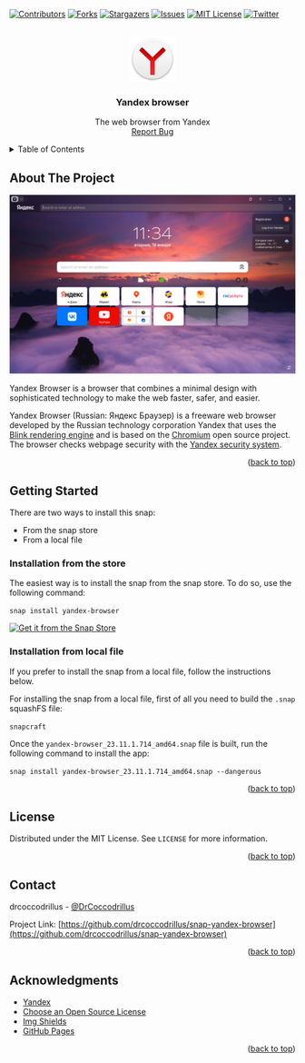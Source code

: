 <!-- Improved compatibility of back to top link: See: https://github.com/othneildrew/Best-README-Template/pull/73 -->
<a name="readme-top"></a>
<!--
*** Thanks for checking out the Best-README-Template. If you have a suggestion
*** that would make this better, please fork the repo and create a pull request
*** or simply open an issue with the tag "enhancement".
*** Don't forget to give the project a star!
*** Thanks again! Now go create something AMAZING! :D
-->

<!-- PROJECT SHIELDS -->
<!--
*** I'm using markdown "reference style" links for readability.
*** Reference links are enclosed in brackets [ ] instead of parentheses ( ).
*** See the bottom of this document for the declaration of the reference variables
*** for contributors-url, forks-url, etc. This is an optional, concise syntax you may use.
*** https://www.markdownguide.org/basic-syntax/#reference-style-links
-->
[![Contributors][contributors-shield]][contributors-url]
[![Forks][forks-shield]][forks-url]
[![Stargazers][stars-shield]][stars-url]
[![Issues][issues-shield]][issues-url]
[![MIT License][license-shield]][license-url]
[![Twitter][twitter-shield]][twitter-url]


<!-- PROJECT LOGO -->
<br />
<div align="center">
  <a href="https://github.com/drcoccodrillus/snap-yandex-browser">
    <img src="static/images/logo.png" alt="Logo" width="80" height="80">
  </a>

  <h3 align="center">Yandex browser</h3>

  <p align="center">
    The web browser from Yandex
    <br />
    <a href="https://github.com/drcoccodrillus/snap-yandex-browser/issues">Report Bug</a>
  </p>
</div>


<!-- TABLE OF CONTENTS -->
<details>
  <summary>Table of Contents</summary>
  <ol>
    <li>
      <a href="#about-the-project">About The Project</a>
    </li>
    <li>
      <a href="#getting-started">Getting Started</a>
      <ul>
        <li><a href="#installation-from-the-store">Installation from the store</a></li>
        <li><a href="#installation-from-local-file">Installation from local file</a></li>
      </ul>
    </li>
    <li><a href="#license">License</a></li>
    <li><a href="#contact">Contact</a></li>
    <li><a href="#acknowledgments">Acknowledgments</a></li>
  </ol>
</details>


<!-- ABOUT THE PROJECT -->
## About The Project

[![Product Name Screen Shot][product-screenshot]](https://snapcraft.io/yandex-browser)

Yandex Browser is a browser that combines a minimal design with sophisticated technology to make the web faster, safer, and easier.

Yandex Browser (Russian: Яндекс Браузер) is a freeware web browser developed by the Russian technology corporation Yandex that uses the [Blink rendering engine](https://www.chromium.org/blink/) and is based on the [Chromium](https://www.chromium.org/chromium-projects/) open source project. The browser checks webpage security with the [Yandex security system](https://browser.yandex.com/help/security/protection.html).


<p align="right">(<a href="#readme-top">back to top</a>)</p>


<!-- GETTING STARTED -->
## Getting Started

There are two ways to install this snap:

- From the snap store
- From a local file

### Installation from the store

The easiest way is to install the snap from the snap store. To do so, use the following command:

`snap install yandex-browser`

[![Get it from the Snap Store](https://snapcraft.io/static/images/badges/en/snap-store-white.svg)](https://snapcraft.io/yandex-browser)

### Installation from local file

If you prefer to install the snap from a local file, follow the instructions below.

For installing the snap from a local file, first of all you need to build the `.snap` squashFS file:

`snapcraft`

Once the `yandex-browser_23.11.1.714_amd64.snap` file is built, run the following command to install the app:

`snap install yandex-browser_23.11.1.714_amd64.snap --dangerous`


<p align="right">(<a href="#readme-top">back to top</a>)</p>


<!-- LICENSE -->
## License

Distributed under the MIT License. See `LICENSE` for more information.

<p align="right">(<a href="#readme-top">back to top</a>)</p>


<!-- CONTACT -->
## Contact

drcoccodrillus - [@DrCoccodrillus](https://twitter.com/DrCoccodrillus)

Project Link: [https://github.com/drcoccodrillus/snap-yandex-browser](https://github.com/drcoccodrillus/snap-yandex-browser)

<p align="right">(<a href="#readme-top">back to top</a>)</p>


<!-- ACKNOWLEDGMENTS -->
## Acknowledgments

* [Yandex](https://yandex.com)
* [Choose an Open Source License](https://choosealicense.com)
* [Img Shields](https://shields.io)
* [GitHub Pages](https://pages.github.com)


<p align="right">(<a href="#readme-top">back to top</a>)</p>


<!-- MARKDOWN LINKS & IMAGES -->
<!-- https://www.markdownguide.org/basic-syntax/#reference-style-links -->
[contributors-shield]: https://img.shields.io/github/contributors/drcoccodrillus/snap-yandex-browser.svg?style=for-the-badge
[contributors-url]: https://github.com/drcoccodrillus/snap-yandex-browser/graphs/contributors
[forks-shield]: https://img.shields.io/github/forks/drcoccodrillus/snap-yandex-browser.svg?style=for-the-badge
[forks-url]: https://github.com/drcoccodrillus/snap-yandex-browser/network/members
[stars-shield]: https://img.shields.io/github/stars/drcoccodrillus/snap-yandex-browser.svg?style=for-the-badge
[stars-url]: https://github.com/drcoccodrillus/snap-yandex-browser/stargazers
[issues-shield]: https://img.shields.io/github/issues/drcoccodrillus/snap-yandex-browser.svg?style=for-the-badge
[issues-url]: https://github.com/drcoccodrillus/snap-yandex-browser/issues
[license-shield]: https://img.shields.io/github/license/drcoccodrillus/snap-yandex-browser.svg?style=for-the-badge
[license-url]: https://github.com/drcoccodrillus/snap-yandex-browser/blob/main/LICENSE
[twitter-shield]: https://img.shields.io/twitter/url?url=https%3A%2F%2Ftwitter.com%2FDrCoccodrillus&style=for-the-badge&logo=x
[twitter-url]: https://twitter.com/DrCoccodrillus
[product-screenshot]: static/images/screenshot.png
